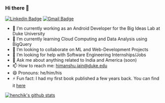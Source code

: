 ### Hi there 👋

[![Linkedin Badge](https://img.shields.io/badge/-Himanshu%20Jain-blue?style=flat-square&logo=Linkedin&logoColor=white)](https://www.linkedin.com/in/hkj17/) [![Gmail Badge](https://img.shields.io/badge/-himanshu.jain@duke.com-c14438?style=flat-square&logo=Outlook&logoColor=white)](mailto:himanshu.jain@duke.edu)

- 🔭 I’m currently working as an Android Developer for the Big Ideas Lab at Duke University
- 🌱 I’m currently learning Cloud Computing and Data Analysis using BigQuery
- 👯 I’m looking to collaborate on ML and Web-Development Projects
- 🤔 I’m looking for help with Software Engineering Internships/Jobs
- 💬 Ask me about anything related to India and America (soon)
- 📫 How to reach me: himanshu.jain@duke.edu
- 😄 Pronouns: he/him/his
- ⚡ Fun fact: I had my first book published a few years back. You can find it [here](https://www.amazon.in/Friendship-Beyond-Borders-Ayela-Chughtai-ebook/dp/B07G797MF7)

[![henchik's github stats](https://github-readme-stats.vercel.app/api?username=himanshukj17122000)](https://github.com/himanshukj17122000)
